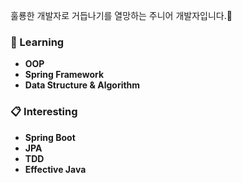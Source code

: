 훌룡한 개발자로 거듭나기를 열망하는 주니어 개발자입니다.🌱
### 📖 Learning
* **OOP**
* **Spring Framework**
* **Data Structure & Algorithm**

### 📋 Interesting
* **Spring Boot**
* **JPA**
* **TDD**
* **Effective Java**
